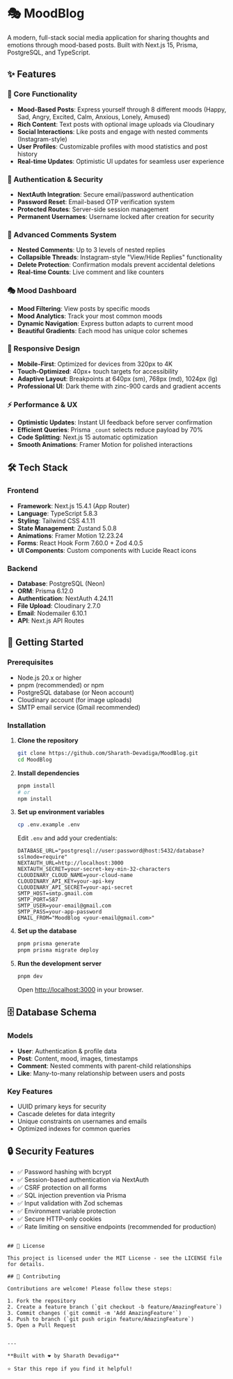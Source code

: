 # 🎭 MoodBlog

A modern, full-stack social media application for sharing thoughts and emotions through mood-based posts. Built with Next.js 15, Prisma, PostgreSQL, and TypeScript.

## ✨ Features

### 🎨 Core Functionality
- **Mood-Based Posts**: Express yourself through 8 different moods (Happy, Sad, Angry, Excited, Calm, Anxious, Lonely, Amused)
- **Rich Content**: Text posts with optional image uploads via Cloudinary
- **Social Interactions**: Like posts and engage with nested comments (Instagram-style)
- **User Profiles**: Customizable profiles with mood statistics and post history
- **Real-time Updates**: Optimistic UI updates for seamless user experience

### 🔐 Authentication & Security
- **NextAuth Integration**: Secure email/password authentication
- **Password Reset**: Email-based OTP verification system
- **Protected Routes**: Server-side session management
- **Permanent Usernames**: Username locked after creation for security

### 💬 Advanced Comments System
- **Nested Comments**: Up to 3 levels of nested replies
- **Collapsible Threads**: Instagram-style "View/Hide Replies" functionality
- **Delete Protection**: Confirmation modals prevent accidental deletions
- **Real-time Counts**: Live comment and like counters

### 🎭 Mood Dashboard
- **Mood Filtering**: View posts by specific moods
- **Mood Analytics**: Track your most common moods
- **Dynamic Navigation**: Express button adapts to current mood
- **Beautiful Gradients**: Each mood has unique color schemes

### 📱 Responsive Design
- **Mobile-First**: Optimized for devices from 320px to 4K
- **Touch-Optimized**: 40px+ touch targets for accessibility
- **Adaptive Layout**: Breakpoints at 640px (sm), 768px (md), 1024px (lg)
- **Professional UI**: Dark theme with zinc-900 cards and gradient accents

### ⚡ Performance & UX
- **Optimistic Updates**: Instant UI feedback before server confirmation
- **Efficient Queries**: Prisma `_count` selects reduce payload by 70%
- **Code Splitting**: Next.js 15 automatic optimization
- **Smooth Animations**: Framer Motion for polished interactions

## 🛠️ Tech Stack

### Frontend
- **Framework**: Next.js 15.4.1 (App Router)
- **Language**: TypeScript 5.8.3
- **Styling**: Tailwind CSS 4.1.11
- **State Management**: Zustand 5.0.8
- **Animations**: Framer Motion 12.23.24
- **Forms**: React Hook Form 7.60.0 + Zod 4.0.5
- **UI Components**: Custom components with Lucide React icons

### Backend
- **Database**: PostgreSQL (Neon)
- **ORM**: Prisma 6.12.0
- **Authentication**: NextAuth 4.24.11
- **File Upload**: Cloudinary 2.7.0
- **Email**: Nodemailer 6.10.1
- **API**: Next.js API Routes


## 🚀 Getting Started

### Prerequisites
- Node.js 20.x or higher
- pnpm (recommended) or npm
- PostgreSQL database (or Neon account)
- Cloudinary account (for image uploads)
- SMTP email service (Gmail recommended)

### Installation

1. **Clone the repository**
   ```bash
   git clone https://github.com/Sharath-Devadiga/MoodBlog.git
   cd MoodBlog
   ```

2. **Install dependencies**
   ```bash
   pnpm install
   # or
   npm install
   ```

3. **Set up environment variables**
   ```bash
   cp .env.example .env
   ```

   Edit `.env` and add your credentials:
   ```env
   DATABASE_URL="postgresql://user:password@host:5432/database?sslmode=require"
   NEXTAUTH_URL=http://localhost:3000
   NEXTAUTH_SECRET=your-secret-key-min-32-characters
   CLOUDINARY_CLOUD_NAME=your-cloud-name
   CLOUDINARY_API_KEY=your-api-key
   CLOUDINARY_API_SECRET=your-api-secret
   SMTP_HOST=smtp.gmail.com
   SMTP_PORT=587
   SMTP_USER=your-email@gmail.com
   SMTP_PASS=your-app-password
   EMAIL_FROM="MoodBlog <your-email@gmail.com>"
   ```

4. **Set up the database**
   ```bash
   pnpm prisma generate
   pnpm prisma migrate deploy
   ```

5. **Run the development server**
   ```bash
   pnpm dev
   ```

   Open [http://localhost:3000](http://localhost:3000) in your browser.



## 🗄️ Database Schema

### Models
- **User**: Authentication & profile data
- **Post**: Content, mood, images, timestamps
- **Comment**: Nested comments with parent-child relationships
- **Like**: Many-to-many relationship between users and posts

### Key Features
- UUID primary keys for security
- Cascade deletes for data integrity
- Unique constraints on usernames and emails
- Optimized indexes for common queries



## 🔒 Security Features

- ✅ Password hashing with bcrypt
- ✅ Session-based authentication via NextAuth
- ✅ CSRF protection on all forms
- ✅ SQL injection prevention via Prisma
- ✅ Input validation with Zod schemas
- ✅ Environment variable protection
- ✅ Secure HTTP-only cookies
- ✅ Rate limiting on sensitive endpoints (recommended for production)



```

## 📄 License

This project is licensed under the MIT License - see the LICENSE file for details.

## 👥 Contributing

Contributions are welcome! Please follow these steps:

1. Fork the repository
2. Create a feature branch (`git checkout -b feature/AmazingFeature`)
3. Commit changes (`git commit -m 'Add AmazingFeature'`)
4. Push to branch (`git push origin feature/AmazingFeature`)
5. Open a Pull Request


---

**Built with ❤️ by Sharath Devadiga**

⭐ Star this repo if you find it helpful!
